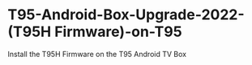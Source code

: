 # T95-Android-Box-Upgrade-2022-(T95H Firmware)-on-T95
 Install the T95H Firmware on the T95 Android TV Box
